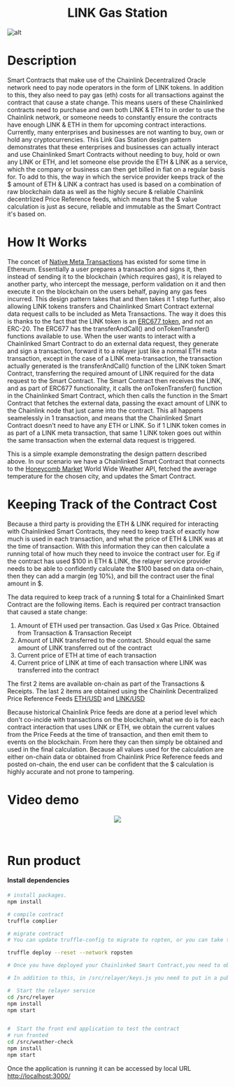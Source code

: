 <h1 align="center">LINK Gas Station</h1>

![alt](https://github.com/pappas999/Link-Gas-Station/blob/master/src/weather-check/public/github.jpg)

# Description

Smart Contracts that make use of the Chainlink Decentralized Oracle network need to pay node operators in the form of LINK tokens. In addition to this, they also need to pay gas (eth) costs for all transactions against the contract that cause a state change. This means users of these Chainlinked contracts need to purchase and own both LINK & ETH to in order to use the Chainlink network, or someone needs to constantly ensure the contracts have enough LINK & ETH in them for upcoming contract interactions. Currently, many enterprises and businesses are not wanting to buy, own or hold any cryptocurrencies. This Link Gas Station design pattern demonstrates that these enterprises and businesses can actually interact and use Chainlinked Smart Contracts without needing to buy, hold or own any LINK or ETH, and let someone else provide the ETH & LINK as a service, which the company or business can then get billed in fiat on a regular basis for. To add to this, the way in which the service provider keeps track of the $ amount of ETH & LINK a contract has used is based on a combination of raw blockchain data as well as the highly secure & reliable Chainlink decentrlized Price Reference feeds, which means that the $ value calculation is just as secure, reliable and immutable as the Smart Contract it's based on. 

# How It Works

The concet of <a href="https://github.com/ethereum/EIPs/issues/1776">Native Meta Transactions</a> has existed for some time in Ethereum. Essentially a user prepares a transaction and signs it, then instead of sending it to the blockchain (which requires gas), it is relayed to another party, who intercept the message, perform validation on it and then execute it on the blockchain on the users behalf, paying any gas fees incurred. This design pattern takes that and then takes it 1 step further, also allowing LINK tokens transfers and Chainlinked Smart Contract external data request calls to be included as Meta Transactions. The way it does this is thanks to the fact that the LINK token is an <a href = "https://github.com/ethereum/EIPs/issues/677">ERC677 token</a>, and not an ERC-20. The ERC677 has the transferAndCall() and onTokenTransfer() functions available to use. When the user wants to interact with a Chainlinked Smart Contract to do an external data request, they generate and sign a transaction, forward it to a relayer just like a normal ETH meta transaction, except in the case of a LINK meta-transaction, the transaction actually generated is the transferAndCall() function of the LINK token Smart Contract, transferring the required amount of LINK required for the data request to the Smart Contract. The Smart Contract then receives the LINK, and as part of ERC677 functionality, it calls the onTokenTransfer() function in the Chainlinked Smart Contract, which then calls the function in the Smart Contract that fetches the external data, passing the exact amount of LINK to the Chainlink node that just came into the contract. This all happens seamelessly in 1 transaction, and means that the Chainlinked Smart Contract doesn't need to have any ETH or LINK. So if 1 LINK token comes in as part of a LINK meta transaction, that same 1 LINK token goes out within the same transaction when the external data request is triggered.

This is a simple example demonstrating the design pattern described above. In our scenario we have a Chainlinked Smart Contract that connects to the <a href="https://honeycomb.market/">Honeycomb Market</a> World Wide Weather API, fetched the average temperature for the chosen city, and updates the Smart Contract. 

# Keeping Track of the Contract Cost

Because a third party is providing the ETH & LINK required for interacting with Chainlinked Smart Contracts, they need to keep track of exactly how much is used in each transaction, and what the price of ETH & LINK was at the time of transaction. With this information they can then calculate a running total of how much they need to invoice the contract user for. Eg if the contract has used $100 in ETH & LINK, the relayer service provider needs to be able to confidently calculate the $100 based on data on-chain, then they can add a margin (eg 10%), and bill the contract user the final amount in $.

The data required to keep track of a running $ total for a Chainlinked Smart Contract are the following items. Each is required per contract transaction that caused a state change:

1. Amount of ETH used per transaction. Gas Used x Gas Price. Obtained from Transaction & Transaction Receipt
2. Amount of LINK transferred to the contract. Should equal the same amount of LINK transferred out of the contract
3. Current price of ETH at time of each transaction
4. Current price of LINK at time of each transaction where LINK was transferred into the contract

The first 2 items are available on-chain as part of the Transactions & Receipts. The last 2 items are obtained using the Chainlink Decentralized Price Reference Feeds <a href= "https://feeds.chain.link/eth-usd">ETH/USD</a> and <a href= "https://feeds.chain.link/link-usd">LINK/USD</a>

Because historical Chainlink Price feeds are done at a period level which don't co-incide with transactions on the blockchain, what we do is for each contract interaction that uses LINK or ETH, we obtain the current values from the Price Feeds at the time of transaction, and then emit them to events on the blockchain. From here they can then simply be obtained and used in the final calculation. Because all values used for the calculation are either on-chain data or obtained from Chainlink Price Reference feeds and posted on-chain, the end user can be confident that the $ calculation is highly accurate and not prone to tampering.

# Video demo

<p align="center">
   <a target="_blank" href="https://www.youtube.com/watch?v=hxAdk3Smd-c">
    <img src="https://user-images.githubusercontent.com/49506301/87530521-a30d5c80-c6ba-11ea-9889-5da3c6d1ecc9.png" />
   </a>
</p>

<br/>

# Run product

#### Install dependencies

```sh
# install packages.
npm install

# compile contract
truffle complier

# migrate contract
# You can update truffle-config to migrate to ropten, or you can take the remix version of the contract (WeatherCheck-remix.sol), paste it in a new remix file, compile against 0.5.13 istanbul EVM, then deploy to ropsten.

truffle deploy --reset --network ropsten

# Once you have deployed your Chainlinked Smart Contract,you need to obtain the contract public address, and put it in the config.js files located in /src/relayer and /src/weather-check/src.

# In addition to this, in /src/relayer/keys.js you need to put in a public and private key of an account you have on ropsten that has both ETH & LINK to fund the contract interactions. This should be a different account to the one you use for interacting with the front end. For the contract interactions, use an account in metamask with 0 ETH & LINK to prove that you are executing transactions without having to own any ETH or LINK.

#  Start the relayer service
cd /src/relayer
npm install
npm start


#  Start the front end application to test the contract
# run fronted
cd /src/weather-check
npm install
npm start
```

Once the application is running it can be accessed by local URL <a href="http://localhost:3000/">http://localhost:3000/</a>
